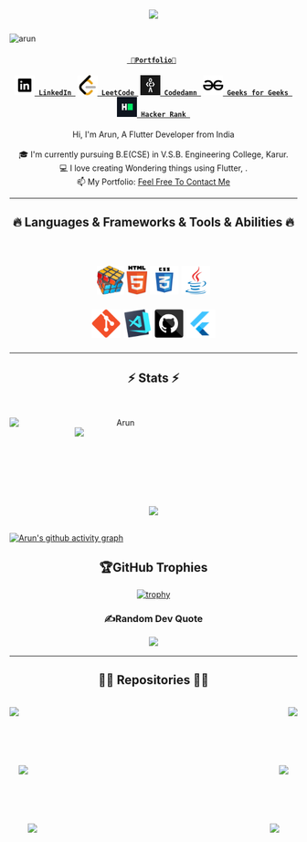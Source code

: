 <h1 align="center">
  <a href="https://git.io/typing-svg">
    <img src="https://readme-typing-svg.herokuapp.com/?lines=Hello,There!+👋;This+is+Arun😇...;Flutter+developer✨...;Nice+to+meet+you💖!&center=true&size=30">
  </a>
</h1>

<p align="left"> <img src="https://komarev.com/ghpvc/?username=arun&label=Profile%20views&color=0e75b6&style=flat" alt="arun" /> </p>


<h4 align="center"><code><a href="https://arun.engineer" title="Portfolio" > 👑Portfolio👑</a> </code></h4>

<h4 align="center">
  <code><a href="https://www.linkedin.com/in/arun-l-ba488022a/" title="LinkedIn Profile"><img width="35" src="svg/linkedin-svgrepo-com.svg"> LinkedIn </a></code>
  <code><a href="https://leetcode.com/arunarunarun7354/" title="LeetCode Profile"><img width="35" src="svg/leetcode.svg"> LeetCode </a></code>
   <code><a href="https://codedamn.com/user/arun100203" title="Codedamn"><img width="35" src="svg/codedamn.png"> Codedamn </a></code>
   <code><a href="https://auth.geeksforgeeks.org/user/arunarunarun7354/" title="Geeks for Geeks Profile"><img width="35" src="svg/geeksforgeeks-svgrepo-com.svg"> Geeks for Geeks </a></code>
     <code><a href="https://www.hackerrank.com/profile/arunarunarun7354" title="Hacker Rank"><img width="35" src="svg/hackerrank.png"> Hacker Rank </a></code>
     
</h4>

<p align="center">
  Hi, I'm Arun, A Flutter Developer from India
  <br>
  <br>
  🎓 I'm currently pursuing B.E(CSE) in V.S.B. Engineering College, Karur.
  <br>
  💻 I love creating Wondering things using Flutter, .
  <br>
  📫 My Portfolio: <a href="https://arun.engineer/">Feel Free To Contact Me</a> 
</p>

<hr>
<h2 align="center">🔥 Languages & Frameworks & Tools & Abilities 🔥</h2>
<br>
<h2 align="center">

<code><img title="Problem Solving" height="50" src="svg/problemSolving.png"></code>
<code><img title="HTML5" height="50" src="svg/html5.svg"></code>
<code><img title="CSS" height="50" src="svg/css.svg"></code>
<code><img title="Java" height="50" src="svg/java-original.svg"></code>

<code><img title="Git" height="50" src="svg/git-original.svg"></code>
<code><img title="Visual Studio Code" height="50" src="svg/vscode.png"></code>
<code><img title="GitHub" height="50" src="svg/github (1).svg"></code>
 <code><img title="Flutter" height="50" src="svg/flutter.png"></code>

<!-- <code><img title="Dart" height="50" src="svg/dartlang-icon.svg"></code>
<code><img title="MySQL" height="50" src="svg/mysql-icon.svg"></code>
<code><img title="Firebase" height="50" src="svg/firebase-icon.svg"></code>
<code><img title="Unity" height="50" src="svg/unity3d.svg"></code>

<code><img title="Javascript" height="50" src="svg/javascript-logo-svgrepo-com.svg"></code>
<code><img title="Azure" height="50" src="svg/microsoft_azure-icon.svg"></code>
<code><img title="Android Studio" height="50" src="svg/Android Studio.svg"></code>
<code><img title="Flutter" height="50" src="svg/flutter.png"></code>

<code><img title="MongoDB" height="50" src="svg/mongodb-ar21.svg"></code>
<code><img title="Express" height="50" src="svg/express-svgrepo-com.svg"></code>
<code><img title="React" height="50" src="svg/react-2.svg"></code>
<code><img title="Node" height="50" src="svg/nodejs-horizontal.svg"></code> -->

 
</h2>
<hr>

<h2 align="center">⚡ Stats ⚡</h2>
<br>

<p align=center>
  <div align=center>
    <a href="https://github.com/denvercoder1/github-readme-streak-stats" title="Go to Source">
      <img align="left" width=390 src="https://github-readme-streak-stats.herokuapp.com/?user=Arun100203&theme=react&border=61dafb&hide_border=true" alt="Arun" />
    </a>
    <a href="https://github.com/anuraghazra/github-readme-stats" title="Go to Source">
      <img align="right" width=390 src="https://github-readme-stats.vercel.app/api?username=Arun100203&show_icons=true&theme=react&border_color=61dafb&hide_border=true" />
    </a>
  </div>
  <br><br><br><br><br><br><br><br><br>
  <div align=center>
    <a href="https://github.com/anuraghazra/github-readme-stats">
      <img width=325 align="center" src="https://github-readme-stats.vercel.app/api/top-langs/?username=Arun100203&theme=react&hide=c%23&title_color=61dafb&text_color=ffffff&icon_color=61dafb&bg_color=20232a&langs_count=8&layout=compact&border_color=61dafb&hide_border=true" />
    </a>
  </div>
  <br>
  
  <!-- <img src="https://github-readme-activity-graph.cyclic.app/graph?username=Arun100203&theme=react&bg_color=20232a&hide_border=true" width="100%"/> -->
  
  [![Arun's github activity graph](https://github-readme-activity-graph.vercel.app/graph?username=Arun100203&bg_color=313030&color=638ee3&line=6496e8&point=403d3d&area=true&hide_border=true)](https://github.com/ashutosh00710/github-readme-activity-graph)
  
</p>

<div align="center">
  
## 🏆GitHub Trophies

[![trophy](https://github-profile-trophy.vercel.app/?username=arun100203&theme=tokyonight&column=7&margin-w=9&margin-h=15)](https://github.com/ryo-ma/github-profile-trophy)
### ✍️Random Dev Quote


![](https://quotes-github-readme.vercel.app/api?type=vetical&theme=dark)
</div>

<hr>

<h2 align="center">👨‍💻 Repositories 👨‍💻</h2>
<br>
<div width="100%" align="center">
  <a align="left" href="https://github.com/Arun100203/amazon_ui_clone" title="amazon-clone"><img align="left" height="115" src="https://github-readme-stats.vercel.app/api/pin/?username=Arun100203&repo=amazon_ui_clone&theme=react&border_color=61dafb&border_radius=10"></a>
  <a align="right" https://github.com/Arun100203/tic_tac-toe" title="tic_tac-toe"><img align="right" height="115" src="https://github-readme-stats.vercel.app/api/pin/?username=Arun100203&repo=tic_tac-toe&theme=react&border_color=61dafb&border_radius=10"></a>
</div>
<br/><br/><br/><br/><br/><br/>
<div width="100%" align="center">
  <a align="left" href="https://github.com/Arun100203/Arun100203.github.io" title="portfolio"><img align="left" height="115" src="https://github-readme-stats.vercel.app/api/pin/?username=Arun100203&repo=Arun100203.github.io&theme=react&border_color=61dafb&border_radius=10"></a>
  <a align="right" href="https://github.com/Arun100203/leetcode" title="leetcode"><img align="right" height="115" src="https://github-readme-stats.vercel.app/api/pin/?username=Arun100203&repo=leetcode&theme=react&border_color=61dafb&border_radius=10"></a>
</div>
<br/><br/><br/><br/><br/><br/>
<div width="100%" align="center">
  <a align="left" href="https://github.com/Arun100203/Age_Calculator" title="Age_Calculator"><img align="left" height="115" src="https://github-readme-stats.vercel.app/api/pin/?username=Arun100203&repo=Age_Calculator&theme=react&border_color=61dafb&border_radius=10"></a>
  <a align="right" href="https://github.com/Arun100203/todo-flutter" title="todo-flutter"><img align="right" height="115" src="https://github-readme-stats.vercel.app/api/pin/?username=Arun100203&repo=todo-flutter&theme=react&border_color=61dafb&border_radius=10"></a>
</div>
<br/><br/><br/><br/><br/><br/>

